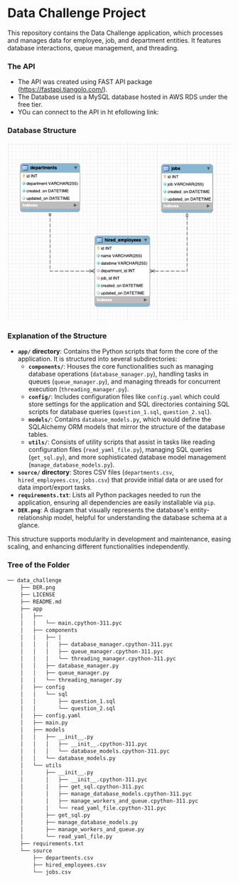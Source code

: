 # Data Challenge Project

This repository contains the Data Challenge application, which processes and manages data for employee, job, and department entities. It features database interactions, queue management, and threading.

### The API

- The API was created using FAST API package (https://fastapi.tiangolo.com/). 
- The Database used is a MySQL database hosted in AWS RDS under the free tier.
- YOu can connect to the API in ht efollowing link: 

### Database Structure
![Entity Relationship Diagram](DER.png)

### Explanation of the Structure

- **`app/` directory**: Contains the Python scripts that form the core of the application. It is structured into several subdirectories:
  - **`components/`**: Houses the core functionalities such as managing database operations (`database_manager.py`), handling tasks in queues (`queue_manager.py`), and managing threads for concurrent execution (`threading_manager.py`).
  - **`config/`**: Includes configuration files like `config.yaml` which could store settings for the application and SQL directories containing SQL scripts for database queries (`question_1.sql`, `question_2.sql`).
  - **`models/`**: Contains `database_models.py`, which would define the SQLAlchemy ORM models that mirror the structure of the database tables.
  - **`utils/`**: Consists of utility scripts that assist in tasks like reading configuration files (`read_yaml_file.py`), managing SQL queries (`get_sql.py`), and more sophisticated database model management (`manage_database_models.py`).
- **`source/` directory**: Stores CSV files (`departments.csv`, `hired_employees.csv`, `jobs.csv`) that provide initial data or are used for data import/export tasks.
- **`requirements.txt`**: Lists all Python packages needed to run the application, ensuring all dependencies are easily installable via `pip`.
- **`DER.png`**: A diagram that visually represents the database's entity-relationship model, helpful for understanding the database schema at a glance.

This structure supports modularity in development and maintenance, easing scaling, and enhancing different functionalities independently.

### Tree of the Folder
```
── data_challenge
    ├── DER.png
    ├── LICENSE
    ├── README.md
    ├── app
    │   ├── 
    │   │   └── main.cpython-311.pyc
    │   ├── components
    │   │   ├── |
    │   │   │   ├── database_manager.cpython-311.pyc
    │   │   │   ├── queue_manager.cpython-311.pyc
    │   │   │   └── threading_manager.cpython-311.pyc
    │   │   ├── database_manager.py
    │   │   ├── queue_manager.py
    │   │   └── threading_manager.py
    │   ├── config
    │   │   └── sql
    │   │       ├── question_1.sql
    │   │       └── question_2.sql
    │   ├── config.yaml
    │   ├── main.py
    │   ├── models
    │   │   ├── __init__.py
    │   │   │   ├── __init__.cpython-311.pyc
    │   │   │   └── database_models.cpython-311.pyc
    │   │   └── database_models.py
    │   └── utils
    │       ├── __init__.py
    │       │   ├── __init__.cpython-311.pyc
    │       │   ├── get_sql.cpython-311.pyc
    │       │   ├── manage_database_models.cpython-311.pyc
    │       │   ├── manage_workers_and_queue.cpython-311.pyc
    │       │   └── read_yaml_file.cpython-311.pyc
    │       ├── get_sql.py
    │       ├── manage_database_models.py
    │       ├── manage_workers_and_queue.py
    │       └── read_yaml_file.py
    ├── requirements.txt
    └── source
        ├── departments.csv
        ├── hired_employees.csv
        └── jobs.csv
```